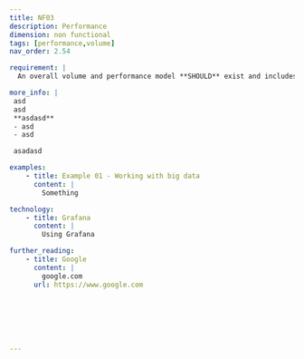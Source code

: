 ```yaml
---
title: NF03
description: Performance
dimension: non functional
tags: [performance,volume]
nav_order: 2.54

requirement: |
  An overall volume and performance model **SHOULD** exist and includes business-realistic exceptional scenarios.

more_info: |
 asd
 asd
 **asdasd**
 - asd 
 - asd

 asadasd

examples: 
    - title: Example 01 - Working with big data
      content: |
        Something

technology:
    - title: Grafana
      content: |
        Using Grafana

further_reading:
    - title: Google
      content: |
        google.com
      url: https://www.google.com







---
```

